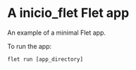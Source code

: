 # A inicio_flet Flet app

An example of a minimal Flet app.

To run the app:

```
flet run [app_directory]
```